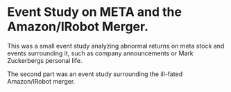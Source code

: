 # Event Study on META and the Amazon/IRobot Merger.

This was a small event study analyzing abnormal returns on meta stock and events surrounding it, such as company announcements or Mark Zuckerbergs personal life.

The second part was an event study surrounding the ill-fated Amazon/IRobot merger.
